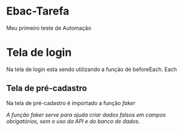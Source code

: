 # Ebac-Tarefa
Meu primeiro teste de Automação

# Tela de login
Na tela de login esta sendo utilizando a função de beforeEach. Each

## Tela de pré-cadastro
Na tela de pré-cadastro é importado a função <i> faker <i>

A função <i> faker <i> serve para ajuda criar dados falsos em campos obrigatórios, sem o uso da API e do banco de dados.